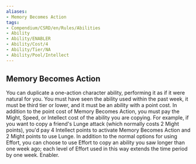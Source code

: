 ```yaml
---
aliases:
- Memory Becomes Action
tags:
- Compendium/CSRD/en/Rules/Abilities
- Ability
- Ability/ENABLER
- Ability/Cost/4
- Ability/Tier/NA
- Ability/Pool/Intellect
---
```


  
## Memory Becomes Action  
You can duplicate a one-action character ability, performing it as if it were natural for you. You must have seen the ability used within the past week, it must be third tier or lower, and it must be an ability with a point cost. In addition to the point cost of Memory Becomes Action, you must pay the Might, Speed, or Intellect cost of the ability you are copying. For example, if you want to copy a friend's Lunge attack (which normally costs 2 Might points), you'd pay 4 Intellect points to activate Memory Becomes Action and 2 Might points to use Lunge. In addition to the normal options for using Effort, you can choose to use Effort to copy an ability you saw longer than one week ago; each level of Effort used in this way extends the time period by one week. Enabler. 
